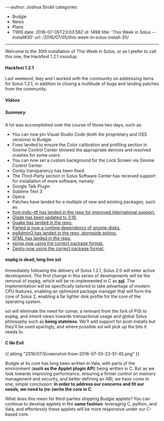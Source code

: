 ---author: Joshua Strobl
categories:
- Budgie
- News
- Plans
- TWIS
date: 2016-07-05T23:03:56Z
id: 1498
title: 'This Week in Solus -- Install#30'
url: /2016/07/05/this-week-in-solus-install-30/
---
Welcome to the 30th installation of This Week in Solus, or as I prefer to call this one, the Hackfest 1.2.1 roundup. 

#### Hackfest 1.2.1

Last weekend, Ikey and I worked with the community on addressing items for Solus 1.2.1, in addition to closing a multitude of bugs and landing patches from the community.

##### Videos

##### Summary

A lot was accomplished over the course of those two days, such as:
-  You can now pin Visual Studio Code (both the proprietary and OSS versions) in Budgie.
-  Fixes landed to ensure the Color calibration and profiling section in Gnome Control Center showed the appropriate devices and resolved crashes for some users.
-  You can now set a custom background for the Lock Screen via Gnome Control Center.
-  Conky transparency has been fixed.
-  The Third-Party section in Solus Software Center has received support for installation of more software, namely: 
 - Google Talk Plugin
 - Sublime Text 3
 - Opera
-  Patches have landed for a multiple of new and existing packages, such as: 
 - <a href="https://bugs.solus-project.com/show_bug.cgi?id=711">font-indic-ttf has landed in the repo for improved international support.</a>
 - <a href="https://bugs.solus-project.com/show_bug.cgi?id=879">Glade has been updated to 3.19.</a>
 - <a href="https://bugs.solus-project.com/show_bug.cgi?id=961">Guake has landed in the repo.</a>
 - <a href="https://bugs.solus-project.com/show_bug.cgi?id=910">Parted is now a runtime dependency of gnome-disks.</a>
 - <a href="https://bugs.solus-project.com/show_bug.cgi?id=721">pgAdmin3 has landed in the repo, alongside sphinx.</a>
 - <a href="https://bugs.solus-project.com/show_bug.cgi?id=1001">SFML has landed in the repo.</a>
 - <a href="https://bugs.solus-project.com/show_bug.cgi?id=883">xprop now using the correct package format.</a>
 - <a href="https://bugs.solus-project.com/show_bug.cgi?id=868">Zenity now using the correct package format.</a>

#### eopkg is dead, long live sol

Immediately following the delivery of Solus 1.2.1, Solus 2.0 will enter active development. The first change in this series of developments will be the removal of eopkg, which will be re-implemented in C as 
<a href="https://github.com/solus-project/sol">**sol**</a>. The implementation will be specifically tailored to take advantage of modern CPU features, enabling an optimized package manager that will form the core of Solus 2, enabling a far lighter disk 
profile for the core of the operating system.

sol will eliminate the need for comar, a remnant from the fork of PiSi to eopkg, and inherit views towards transactional usage and global Solus philosophy such as **being stateless**. We'll add support for post-installs but they'll be used sparingly, and 
where possible sol will pick up the bits it needs to.

#### C No Evil

{{ altimg "2016/07/Screenshot-from-2016-07-05-23-51-45.png" }}

Budgie at its core has long been written in Vala, with parts of the environment (**such as the Applet plugin API**) being written in C. But as we look towards improving performance, ensuring a firmer control on memory management and security, 
and better defining an ABI, we have come to one, simple conclusion: **In order to address our concerns and fit our needs, we need to (re-)write the core in C**.

What does this mean for third-parties shipping Budgie applets? You can continue to develop applets in the **same fashion**: leveraging C, python, and Vala, and effortlessly these applets will be more responsive under our C-based core.
